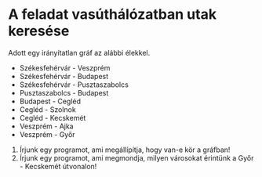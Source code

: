 # A feladat vasúthálózatban utak keresése

Adott egy irányítatlan gráf az alábbi élekkel.

* Székesfehérvár - Veszprém
* Székesfehérvár - Budapest
* Székesfehérvár - Pusztaszabolcs
* Pusztaszabolcs - Budapest
* Budapest - Cegléd
* Cegléd - Szolnok
* Cegléd - Kecskemét
* Veszprém - Ajka
* Veszprém - Győr

1. Írjunk egy programot, ami megállípítja, hogy van-e kör a gráfban!
2. Írjunk egy programot, ami megmondja, milyen városokat érintünk a Győr - Kecskemét útvonalon!
